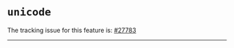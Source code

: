 # `unicode`

The tracking issue for this feature is: [#27783]

[#27783]: https://github.com/rust-lang/rust/issues/27783

------------------------
